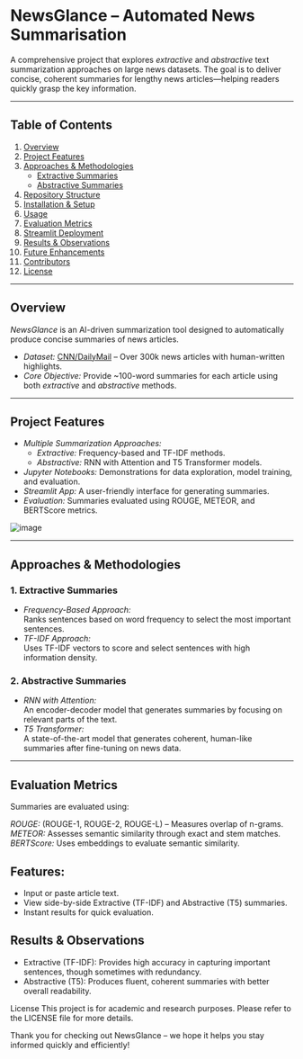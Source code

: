 # NewsGlance – Automated News Summarisation

A comprehensive project that explores *extractive* and *abstractive* text summarization approaches on large news datasets. The goal is to deliver concise, coherent summaries for lengthy news articles—helping readers quickly grasp the key information.

---

## Table of Contents
1. [Overview](#overview)
2. [Project Features](#project-features)
3. [Approaches & Methodologies](#approaches--methodologies)
   - [Extractive Summaries](#1-extractive-summaries)
   - [Abstractive Summaries](#2-abstractive-summaries)
4. [Repository Structure](#repository-structure)
5. [Installation & Setup](#installation--setup)
6. [Usage](#usage)
7. [Evaluation Metrics](#evaluation-metrics)
8. [Streamlit Deployment](#streamlit-deployment)
9. [Results & Observations](#results--observations)
10. [Future Enhancements](#future-enhancements)
11. [Contributors](#contributors)
12. [License](#license)

---

## Overview
*NewsGlance* is an AI-driven summarization tool designed to automatically produce concise summaries of news articles.  
- *Dataset:* [CNN/DailyMail](https://paperswithcode.com/dataset/cnn-dailymail) – Over 300k news articles with human-written highlights.
- *Core Objective:* Provide ~100-word summaries for each article using both *extractive* and *abstractive* methods.

---

## Project Features
- *Multiple Summarization Approaches:*  
  - *Extractive:* Frequency-based and TF-IDF methods.
  - *Abstractive:* RNN with Attention and T5 Transformer models.
- *Jupyter Notebooks:* Demonstrations for data exploration, model training, and evaluation.
- *Streamlit App:* A user-friendly interface for generating summaries.
- *Evaluation:* Summaries evaluated using ROUGE, METEOR, and BERTScore metrics.
  
![image](https://github.com/user-attachments/assets/19eeccef-5ff9-4f56-afd9-e282ea804b7e)

---

## Approaches & Methodologies

### 1. Extractive Summaries
- *Frequency-Based Approach:*  
  Ranks sentences based on word frequency to select the most important sentences.
- *TF-IDF Approach:*  
  Uses TF-IDF vectors to score and select sentences with high information density.

### 2. Abstractive Summaries
- *RNN with Attention:*  
  An encoder-decoder model that generates summaries by focusing on relevant parts of the text.
- *T5 Transformer:*  
  A state-of-the-art model that generates coherent, human-like summaries after fine-tuning on news data.

---

## Evaluation Metrics
Summaries are evaluated using:

*ROUGE:* (ROUGE-1, ROUGE-2, ROUGE-L) – Measures overlap of n-grams.
*METEOR:* Assesses semantic similarity through exact and stem matches.
*BERTScore:* Uses embeddings to evaluate semantic similarity.

## Features:
- Input or paste article text.
- View side-by-side Extractive (TF-IDF) and Abstractive (T5) summaries.
- Instant results for quick evaluation.
  
## Results & Observations
- Extractive (TF-IDF):
Provides high accuracy in capturing important sentences, though sometimes with redundancy.
- Abstractive (T5):
Produces fluent, coherent summaries with better overall readability.


License
This project is for academic and research purposes. Please refer to the LICENSE file for more details.

Thank you for checking out NewsGlance – we hope it helps you stay informed quickly and efficiently!

